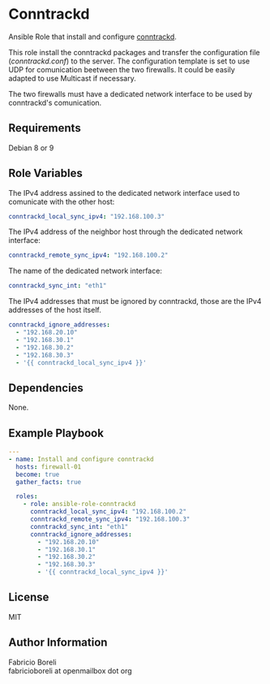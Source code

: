 Conntrackd
==========
Ansible Role that install and configure [conntrackd](http://conntrack-tools.netfilter.org/conntrackd.html "conntrack-tools: Netfilter's connection tracking userspace tools").  

This role install the conntrackd packages and transfer the configuration file (_conntrackd.conf_) to the server. The configuration template is set to use UDP for comunication beetween the two firewalls. It could be easily adapted to use Multicast if necessary.  

The two firewalls must have a dedicated network interface to be used by conntrackd's comunication.  

Requirements
------------
Debian 8 or 9  

Role Variables
--------------
The IPv4 address assined to the dedicated network interface used to comunicate with the other host:
```yaml
conntrackd_local_sync_ipv4: "192.168.100.3"
```

The IPv4 address of the neighbor host through the dedicated network interface:
```yaml
conntrackd_remote_sync_ipv4: "192.168.100.2"
```

The name of the dedicated network interface:
```yaml
conntrackd_sync_int: "eth1"
```

The IPv4 addresses that must be ignored by conntrackd, those are the IPv4 addresses of the host itself.
```yaml
conntrackd_ignore_addresses:
  - "192.168.20.10"
  - "192.168.30.1"
  - "192.168.30.2"
  - "192.168.30.3"
  - '{{ conntrackd_local_sync_ipv4 }}'
```

Dependencies
------------

None.

Example Playbook
----------------
```yaml
---
- name: Install and configure conntrackd
  hosts: firewall-01
  become: true
  gather_facts: true

  roles:
    - role: ansible-role-conntrackd
      conntrackd_local_sync_ipv4: "192.168.100.2"
      conntrackd_remote_sync_ipv4: "192.168.100.3"
      conntrackd_sync_int: "eth1"
      conntrackd_ignore_addresses:
        - "192.168.20.10"
        - "192.168.30.1"
        - "192.168.30.2"
        - "192.168.30.3"
        - '{{ conntrackd_local_sync_ipv4 }}'
```

License
-------

MIT

Author Information
------------------

Fabricio Boreli  
fabricioboreli at openmailbox dot org
